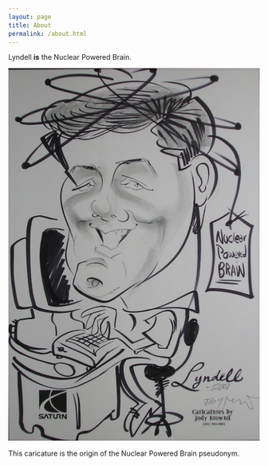 ```yaml
---
layout: page
title: About
permalink: /about.html
---
```


Lyndell **is** the Nuclear Powered Brain.


![caricature](/nuclear.jpg)

This caricature is the origin of the Nuclear Powered Brain pseudonym.

